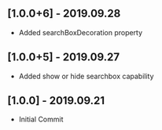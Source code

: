 ## [1.0.0+6] - 2019.09.28

* Added searchBoxDecoration property

## [1.0.0+5] - 2019.09.27

* Added show or hide searchbox capability

## [1.0.0] - 2019.09.21

* Initial Commit
